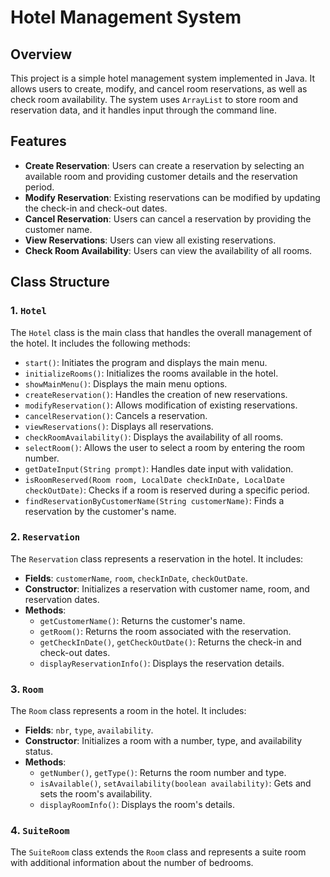 # Hotel Management System

## Overview

This project is a simple hotel management system implemented in Java. It allows users to create, modify, and cancel room reservations, as well as check room availability. The system uses `ArrayList` to store room and reservation data, and it handles input through the command line.

## Features

- **Create Reservation**: Users can create a reservation by selecting an available room and providing customer details and the reservation period.
- **Modify Reservation**: Existing reservations can be modified by updating the check-in and check-out dates.
- **Cancel Reservation**: Users can cancel a reservation by providing the customer name.
- **View Reservations**: Users can view all existing reservations.
- **Check Room Availability**: Users can view the availability of all rooms.

## Class Structure

### 1. `Hotel`

The `Hotel` class is the main class that handles the overall management of the hotel. It includes the following methods:

- `start()`: Initiates the program and displays the main menu.
- `initializeRooms()`: Initializes the rooms available in the hotel.
- `showMainMenu()`: Displays the main menu options.
- `createReservation()`: Handles the creation of new reservations.
- `modifyReservation()`: Allows modification of existing reservations.
- `cancelReservation()`: Cancels a reservation.
- `viewReservations()`: Displays all reservations.
- `checkRoomAvailability()`: Displays the availability of all rooms.
- `selectRoom()`: Allows the user to select a room by entering the room number.
- `getDateInput(String prompt)`: Handles date input with validation.
- `isRoomReserved(Room room, LocalDate checkInDate, LocalDate checkOutDate)`: Checks if a room is reserved during a specific period.
- `findReservationByCustomerName(String customerName)`: Finds a reservation by the customer's name.

### 2. `Reservation`

The `Reservation` class represents a reservation in the hotel. It includes:

- **Fields**: `customerName`, `room`, `checkInDate`, `checkOutDate`.
- **Constructor**: Initializes a reservation with customer name, room, and reservation dates.
- **Methods**:
    - `getCustomerName()`: Returns the customer's name.
    - `getRoom()`: Returns the room associated with the reservation.
    - `getCheckInDate()`, `getCheckOutDate()`: Returns the check-in and check-out dates.
    - `displayReservationInfo()`: Displays the reservation details.

### 3. `Room`

The `Room` class represents a room in the hotel. It includes:

- **Fields**: `nbr`, `type`, `availability`.
- **Constructor**: Initializes a room with a number, type, and availability status.
- **Methods**:
    - `getNumber()`, `getType()`: Returns the room number and type.
    - `isAvailable()`, `setAvailability(boolean availability)`: Gets and sets the room's availability.
    - `displayRoomInfo()`: Displays the room's details.

### 4. `SuiteRoom`

The `SuiteRoom` class extends the `Room` class and represents a suite room with additional information about the number of bedrooms.
